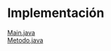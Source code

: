 <h1>Implementación</h1>

<a href="https://github.com/22030130/Numerical-Methods-/blob/InterpolacionCuadr%C3%A1tica/src/Paquete01/Main.java">Main.java</a></br>
<a href="https://github.com/22030130/Numerical-Methods-/blob/InterpolacionCuadr%C3%A1tica/src/Paquete01/Metodo.java">Metodo.java</a>
